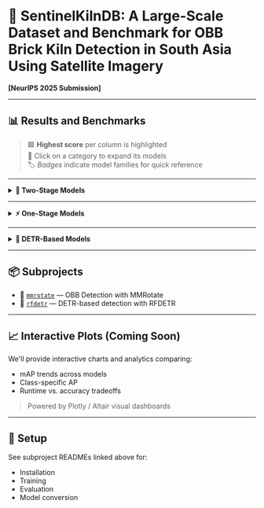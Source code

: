 # 🧱 SentinelKilnDB: A Large-Scale Dataset and Benchmark for OBB Brick Kiln Detection in South Asia Using Satellite Imagery  
**[NeurIPS 2025 Submission]**

---

## 📊 Results and Benchmarks

> 🟩 **Highest score** per column is highlighted  
> 🔽 Click on a category to expand its models  
> 🏷️ *Badges* indicate model families for quick reference

---

<details>
<summary><strong>🧠 Two-Stage Models</strong></summary>

| 🏷️ Model       | 📄 Paper   | 🧠 Backbone | BBox | 🎯 CA mAP50 | 🧱 CFCBK | 🧱 FCBK | 🧱 Zigzag | ⚙️ Config | 💾 Model |
|:---------------|:----------:|:-----------:|:-------:|:-----------:|:--------:|:------:|:--------:|:---------:|:--------:|
| PSC            | CVPR-23    | Res50       | OBB     | 27.41       | 0.38     | 13.83  | 17.03    | | [📄 PSC Dual AMP Config](https://github.com/rishabh-mondal/NeurIPS_2025/blob/main/configs/psc/rotated-retinanet-rbox-le90_r50_fpn_psc-dual_amp-1x_dota.py)
 |[model]https://drive.google.com/file/d/1yGB0_fcGndLI9uCf678tE3OiHAYi3jds/view?usp=drive_link|
| H2RBox         | ICLR-23    | Res50       | OBB     | 47.01       | 24.93    | 30.27  | 31.02    | [cfg](#)  | [model](#) |
| **RoI Transformer** | CVPR-19 | Swin-T      | OBB     | 🟩 **61.65** | 🟩 **45.31** | 🟩 **43.75** | 🟩 **47.46** | [cfg](#) | [model](#) |

</details>

---

<details>
<summary><strong>⚡ One-Stage Models</strong></summary>

| 🏷️ Model           | 📄 Paper   | 🧠 Backbone | 📦 BBox | 🎯 CA mAP50 | 🧱 CFCBK | 🧱 FCBK | 🧱 Zigzag | ⚙️ Config | 💾 Model |
|:-------------------|:----------:|:-----------:|:-------:|:-----------:|:--------:|:------:|:--------:|:---------:|:--------:|
| Rotated FCOS       | ICCV-19    | Res50       | OBB     | 15.62       | 12.72    | 8.48   | 9.99     | [cfg](#)  | [model](#) |
| DCFL               | CVPR-23    | Res50       | OBB     | 16.01       | 9.07     | 6.51   | 12.97    | [cfg](#)  | [model](#) |
| CSL                | ECCV-20    | Res50       | OBB     | 16.48       | 0.18     | 9.31   | 8.37     | [📄 CSL Gaussian Config](https://github.com/rishabh-mondal/NeurIPS_2025/blob/main/mmrotate_brickkiln/configs/rotated-retinanet-rbox-le90_r50_fpn_csl-gaussian_amp-1x_dota.py)  | [model](https://drive.google.com/file/d/15yU8fWolXVYr2J_opp1EP52md_-vGu5c/view?usp=drive_link) |
| Rotated RetinaNet  | ICCV-17    | Res50       | OBB     | 34.37       | 2.81     | 17.27  | 22.55    | [cfg](#)  | [model](#) |
| Rotated ATSS       | CVPR-20    | Res50       | OBB     | 38.79       | 18.68    | 20.49  | 25.27    | [cfg](#)  | [model](#) |
| GWD                | ICML-21    | Res50       | OBB     | 41.70       | 0.17     | 22.21  | 25.12    | [cfg](#)  | [model](#) |
| R³Det              | AAAI-21    | Res50       | OBB     | 43.70       | 0.17     | 24.89  | 28.54    | [cfg](#)  | [model](#) |
| S²A-Net            | TGRS-21    | Res50       | OBB     | 54.28       | 32.10    | 32.21  | 39.85    | [cfg](#)  | [model](#) |
| ConvNeXt           | CVPR-22    | Res50       | OBB     | 66.19       | 34.33    | 41.84  | 43.53    | [cfg](#)  | [model](#) |
| YOLOv11L-OBB       | arXiv-24   | CSPDr53     | OBB     | 75.20       | 58.57    | 55.43  | 53.90    | [cfg](#)  | [model](#) |
| YOLOv12L           | arXiv-25   | CSPDr53     | AA      | 79.54       | 58.00    | 60.19  | 54.83    | [cfg](#)  | [model](#) |
| **YOLOv8L-WORLDv2**| CVPR-24    | CSPDr53     | AA      | 🟩 **80.74** | 57.78    | 🟩 **61.28** | 🟩 **56.89** | [cfg](#) | [model](#) |

</details>

---

<details>
<summary><strong>🔷 DETR-Based Models</strong></summary>

| 🏷️ Model  | 📄 Paper   | 🧠 Backbone | 📦 BBox | 🎯 CA mAP50 | 🧱 CFCBK | 🧱 FCBK | 🧱 Zigzag | ⚙️ Config | 💾 Model |
|:----------|:----------:|:-----------:|:-------:|:-----------:|:--------:|:------:|:--------:|:---------:|:--------:|
| DETA      | ICCV-23    | Res50       | AA      | 65.34       | 44.01    | 47.56  | 55.21    | [cfg](#)  | [model](#) |
| RFDETR    | arXiv-25   | Dinov2      | AA      | 79.64       | 🟩 **64.26** | 63.68  | 64.25    | [cfg](#)  | [model](#) |
| **RTDETR**| CVPR-24    | Res101      | AA      | 🟩 **87.53** | 63.03    | 🟩 **68.60** | 🟩 **64.30** | [cfg](#) | [model](#) |

</details>

---

## 📦 Subprojects

- 🔄 [`mmrotate`](./mmrotate/README.md) — OBB Detection with MMRotate  
- 🔧 [`rfdetr`](./rfdetr/README.md) — DETR-based detection with RFDETR

---

## 📈 Interactive Plots (Coming Soon)

We'll provide interactive charts and analytics comparing:

- mAP trends across models
- Class-specific AP
- Runtime vs. accuracy tradeoffs

> Powered by Plotly / Altair visual dashboards

---

## 🧰 Setup

See subproject READMEs linked above for:
- Installation
- Training
- Evaluation
- Model conversion
